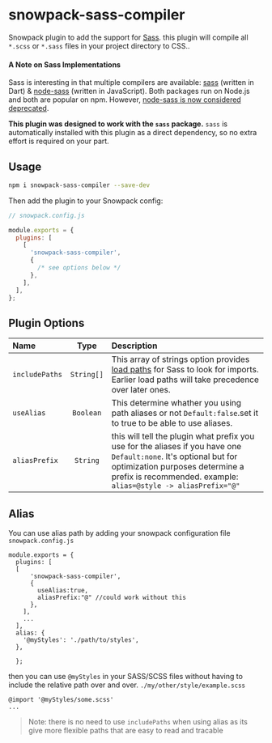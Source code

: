 # snowpack-sass-compiler
Snowpack plugin to add the support for [Sass](https://sass-lang.com/). this plugin will compile all `*.scss` or `*.sass` files in your project directory to CSS..

#### A Note on Sass Implementations

Sass is interesting in that multiple compilers are available: [sass](https://www.npmjs.com/package/sass) (written in Dart) & [node-sass](https://www.npmjs.com/package/node-sass) (written in JavaScript). Both packages run on Node.js and both are popular on npm. However, [node-sass is now considered deprecated](https://github.com/sass/node-sass/issues/2952).

**This plugin was designed to work with the `sass` package.** `sass` is automatically installed with this plugin as a direct dependency, so no extra effort is required on your part.

## Usage

```bash
npm i snowpack-sass-compiler --save-dev
```

Then add the plugin to your Snowpack config:

```js
// snowpack.config.js

module.exports = {
  plugins: [
    [
      'snowpack-sass-compiler',
      {
        /* see options below */
      },
    ],
  ],
};
```

## Plugin Options

| Name                |   Type    | Description                                                                                                                                                                                                                                                                              |
| :------------------ | :-------: | :--------------------------------------------------------------------------------------------------------------------------------------------------------------------------------------------------------------------------------------------------------------------------------------- |
| `includePaths` | `String[]` | This array of strings option provides [load paths](https://sass-lang.com/documentation/at-rules/import#load-paths) for Sass to look for imports. Earlier load paths will take precedence over later ones.|
| `useAlias ` | `Boolean` | This determine whather you using path aliases or not `Default:false`.set it to true to be able to use aliases.|
| `aliasPrefix ` | `String` | this will tell the plugin what prefix you use for the aliases if you have one `Default:none`. It's optional but for optimization purposes determine a prefix is recommended.  example: `alias=@style -> aliasPrefix="@"`|

## Alias
You  can use alias path by adding your snowpack configuration file `snowpack.config.js`

```
module.exports = {
  plugins: [
  [
      'snowpack-sass-compiler',
      {
        useAlias:true,
        aliasPrefix:"@" //could work without this
      },
    ],
    ...    
  ],
  alias: {
    '@myStyles': './path/to/styles',
  },
  
  };
```
then you can use `@myStyles` in your SASS/SCSS files without having to include the relative path over and over.
`./my/other/style/example.scss`

```
@import '@myStyles/some.scss'
...
```
> Note: there is no need to use `includePaths` when using alias as its give more flexible paths that are easy to read and tracable  
